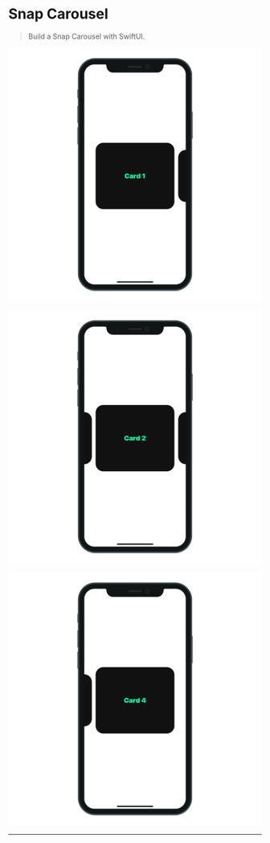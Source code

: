 # Snap Carousel

> Build a Snap Carousel with SwiftUI.

![Snap Carousel 1](./SnapCarousel_1.png "Snap Carousel 1")

![Snap Carousel 2](./SnapCarousel_2.png "Snap Carousel 2")

![Snap Carousel 3](./SnapCarousel_3.png "Snap Carousel 3")

---
